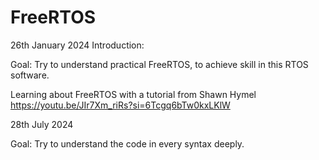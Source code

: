 # FreeRTOS

26th January 2024
Introduction:

Goal: Try to understand practical FreeRTOS, to achieve skill in this RTOS software.

Learning about FreeRTOS with a tutorial from Shawn Hymel https://youtu.be/JIr7Xm_riRs?si=6Tcgq6bTw0kxLKlW

28th July 2024

Goal: Try to understand the code in every syntax deeply.
